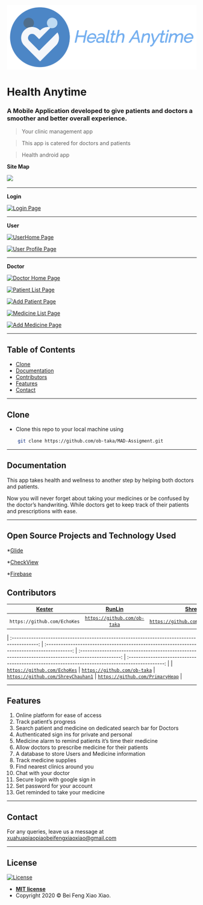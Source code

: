 <img src="images/logo.png">

# Health Anytime

### A Mobile Application developed to give patients and doctors a smoother and better overall experience.

> Your clinic management app

> This app is catered for doctors and patients

> Health android app

**Site Map**

![](https://cdn.discordapp.com/attachments/703063187053871244/708275297484800070/2020-05-08_3.png)

---

**Login**

[![Login Page](https://recordit.co/1sW0ATqOvD.gif)]()

---

**User**

[![UserHome Page](https://recordit.co/AtRGxzyAOx.gif)]()

[![User Profile Page](http://recordit.co/teGFtP6Uqe.gif)]()

---

**Doctor**

[![Doctor Home Page](https://recordit.co/WmSEEBXzr3.gif)]()

[![Patient List Page](https://recordit.co/qiCrzihnkk.gif)]()

[![Add Patient Page](https://recordit.co/apy590YN0I.gif)]()

[![Medicine List Page](https://recordit.co/NVMEiAz42t.gif)]()

[![Add Medicine Page](https://recordit.co/x4ep7DcFPK.gif)]()

---

## Table of Contents

- [Clone](#clone)
- [Documentation](#documentation)
- [Contributors](#contributors)
- [Features](#features)
- [Contact](#contact)

---

## Clone

- Clone this repo to your local machine using

```bash
    git clone https://github.com/ob-taka/MAD-Assigment.git
```

---

## Documentation

This app takes health and wellness to another step by helping both doctors and patients.

Now you will never forget about taking your medicines or be confused by the doctor’s handwriting. While doctors get to keep track of their patients and prescriptions with ease.

---

## Open Source Projects and Technology Used

\*[Glide](https://github.com/bumptech/glide)

\*[CheckView](https://github.com/cdflynn/checkview)

\*[Firebase](https://firebase.google.com/)

## Contributors

|             <a href="https://github.com/EchoKes" target="_blank">**Kester**</a>              |             <a href="https://github.com/ob-taka" target="_blank">**RunLin**</a>              |                 <a href="https://github.com/ShreyChauhan1" target="_blank">**Shrey**</a>                 |               <a href="https://github.com/PrimaryHeap" target="_blank">**Zachary**</a>               |
| :-----------------------------------------------------------------------------------------: | :-----------------------------------------------------------------------------------------: | :-----------------------------------------------------------------------------------------------: | :---------------------------------------------------------------------------------------------: |
| `https://github.com/EchoKes`| <a href="https://github.com/ob-taka" target="_blank">`https://github.com/ob-taka`</a> | <a href="https://github.com/ShreyChauhan1" target="_blank">`https://github.com/ShreyChauhan1`</a> | <a href="https://github.com/PrimaryHeap" target="_blank">`https://github.com/PrimaryHeap`</a> |

| :-----------------------------------------------------------------------------------------: | :-----------------------------------------------------------------------------------------: | :-----------------------------------------------------------------------------------------------: | :---------------------------------------------------------------------------------------------: |
| <a href="https://github.com/EchoKes" target="_blank">`https://github.com/EchoKes`</a> | <a href="https://github.com/ob-taka" target="_blank">`https://github.com/ob-taka`</a> | <a href="https://github.com/ShreyChauhan1" target="_blank">`https://github.com/ShreyChauhan1`</a> | <a href="https://github.com/PrimaryHeap" target="_blank">`https://github.com/PrimaryHeap`</a> |



---

## Features

1. Online platform for ease of access
2. Track patient’s progress
3. Search patient and medicine on dedicated search bar for Doctors
4. Authenticated sign ins for private and personal
5. Medicine alarm to remind patients it’s time their medicine
6. Allow doctors to prescribe medicine for their patients
7. A database to store Users and Medicine information
8. Track medicine supplies 
9. Find nearest clinics around you
10. Chat with your doctor
11. Secure login with google sign in
12. Set password for your account
13. Get reminded to take your medicine

---

## Contact

For any queries, leave us a message at xuahuapiaopiaobeifengxiaoxiao@gmail.com

---

## License

[![License](http://img.shields.io/:license-mit-blue.svg?style=flat-square)](http://badges.mit-license.org)

- **[MIT license](http://opensource.org/licenses/mit-license.php)**
- Copyright 2020 © Bei Feng Xiao Xiao.
